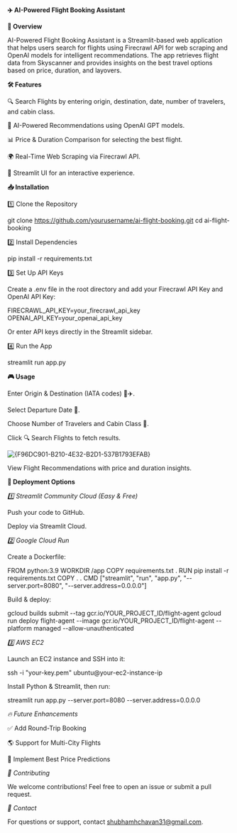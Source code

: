 ****✈️ AI-Powered Flight Booking Assistant****

**🚀 Overview**

AI-Powered Flight Booking Assistant is a Streamlit-based web application that helps users search for flights using Firecrawl API for web scraping and OpenAI models for intelligent recommendations. The app retrieves flight data from Skyscanner and provides insights on the best travel options based on price, duration, and layovers.

**🛠 Features**

🔍 Search Flights by entering origin, destination, date, number of travelers, and cabin class.

🧠 AI-Powered Recommendations using OpenAI GPT models.

📊 Price & Duration Comparison for selecting the best flight.

🌍 Real-Time Web Scraping via Firecrawl API.

🎨 Streamlit UI for an interactive experience.

**📥 Installation**

1️⃣ Clone the Repository

git clone https://github.com/yourusername/ai-flight-booking.git
cd ai-flight-booking

2️⃣ Install Dependencies

pip install -r requirements.txt

3️⃣ Set Up API Keys

Create a .env file in the root directory and add your Firecrawl API Key and OpenAI API Key:

FIRECRAWL_API_KEY=your_firecrawl_api_key
OPENAI_API_KEY=your_openai_api_key

Or enter API keys directly in the Streamlit sidebar.

4️⃣ Run the App

streamlit run app.py

**🎮 Usage**

Enter Origin & Destination (IATA codes) 🏢✈️.

Select Departure Date 📅.

Choose Number of Travelers and Cabin Class 💺.

Click 🔍 Search Flights to fetch results.

![{F96DC901-B210-4E32-B2D1-537B1793EFAB}](https://github.com/user-attachments/assets/33b99e62-9ccc-4fa0-b470-de97baef692d)


View Flight Recommendations with price and duration insights.


**🚀 Deployment Options**

*1️⃣ Streamlit Community Cloud (Easy & Free)*

Push your code to GitHub.

Deploy via Streamlit Cloud.

*2️⃣ Google Cloud Run*

Create a Dockerfile:

FROM python:3.9
WORKDIR /app
COPY requirements.txt .
RUN pip install -r requirements.txt
COPY . .
CMD ["streamlit", "run", "app.py", "--server.port=8080", "--server.address=0.0.0.0"]

Build & deploy:

gcloud builds submit --tag gcr.io/YOUR_PROJECT_ID/flight-agent
gcloud run deploy flight-agent --image gcr.io/YOUR_PROJECT_ID/flight-agent --platform managed --allow-unauthenticated

*3️⃣ AWS EC2*

Launch an EC2 instance and SSH into it:

ssh -i "your-key.pem" ubuntu@your-ec2-instance-ip

Install Python & Streamlit, then run:

streamlit run app.py --server.port=8080 --server.address=0.0.0.0

*🔥 Future Enhancements*

✅ Add Round-Trip Booking

🌎 Support for Multi-City Flights

📅 Implement Best Price Predictions


*🤝 Contributing*

We welcome contributions! Feel free to open an issue or submit a pull request.

*📧 Contact*

For questions or support, contact shubhamhchavan31@gmail.com.

